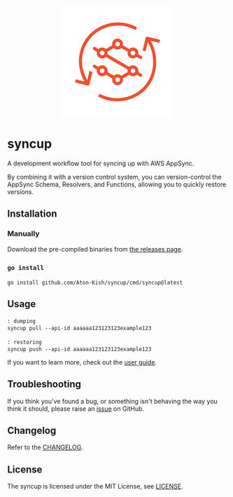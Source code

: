 <!-- markdownlint-disable MD041 -->
<div align="center">
  <img src="./logo.svg" alt="syncup" title="syncup" width="256" />
</div>

# syncup

A development workflow tool for syncing up with AWS AppSync.

By combining it with a version control system, you can version-control the AppSync Schema, Resolvers, and Functions, allowing you to quickly restore versions.

## Installation

### Manually

Download the pre-compiled binaries from [the releases page](https://github.com/Aton-Kish/syncup/releases).

### `go install`

```shell
go install github.com/Aton-Kish/syncup/cmd/syncup@latest
```

## Usage

```shell
: dumping
syncup pull --api-id aaaaaa123123123example123

: restoring
syncup push --api-id aaaaaa123123123example123
```

If you want to learn more, check out the [user guide](docs/README.md).

## Troubleshooting

If you think you've found a bug, or something isn't behaving the way you think it should, please raise an [issue](https://github.com/Aton-Kish/syncup/issues/new/choose) on GitHub.

## Changelog

Refer to the [CHANGELOG](CHANGELOG.md).

## License

The syncup is licensed under the MIT License, see [LICENSE](./LICENSE).
